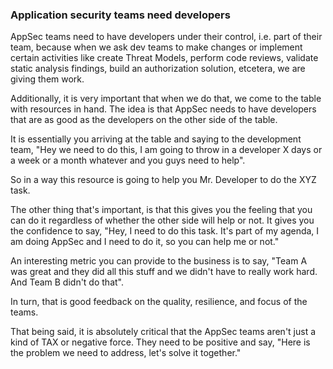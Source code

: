 ###  Application security teams need developers

AppSec teams need to have developers under their control, i.e. part of their team, because when we ask dev teams to make changes or implement certain activities like create Threat Models, perform code reviews, validate static analysis findings, build an authorization solution, etcetera, we are giving them work.

Additionally, it is very important that when we do that, we come to the table with resources in hand. The idea is that AppSec needs to have developers that are as good as the developers on the other side of the table.

It is essentially you arriving at the table and saying to the development team, "Hey we need to do this, I am going to throw in a developer X days or a week or a month whatever and you guys need to help".

So in a way this resource is going to help you Mr. Developer to do the XYZ task.

The other thing that's important, is that this gives you the feeling that you can do it regardless of whether the other side will help or not. It gives you the confidence to say, "Hey, I need to do this task. It's part of my agenda, I am doing AppSec and I need to do it, so you can help me or not."

An interesting metric you can provide to the business is to say, "Team A was great and they did all this stuff and we didn't have to really work hard. And Team B didn't do that".

In turn, that is good feedback on the quality, resilience, and focus of the teams.

That being said, it is absolutely critical that the AppSec teams aren't just a kind of TAX or negative force. They need to be positive and say, "Here is the problem we need to address, let's solve it together."
